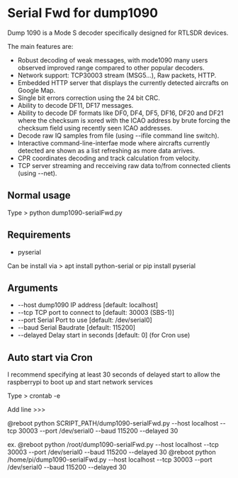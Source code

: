 # Serial Fwd for dump1090

Dump 1090 is a Mode S decoder specifically designed for RTLSDR devices.

The main features are:

* Robust decoding of weak messages, with mode1090 many users observed
  improved range compared to other popular decoders.
* Network support: TCP30003 stream (MSG5...), Raw packets, HTTP.
* Embedded HTTP server that displays the currently detected aircrafts on
  Google Map.
* Single bit errors correction using the 24 bit CRC.
* Ability to decode DF11, DF17 messages.
* Ability to decode DF formats like DF0, DF4, DF5, DF16, DF20 and DF21
  where the checksum is xored with the ICAO address by brute forcing the
  checksum field using recently seen ICAO addresses.
* Decode raw IQ samples from file (using --ifile command line switch).
* Interactive command-line-interfae mode where aircrafts currently detected
  are shown as a list refreshing as more data arrives.
* CPR coordinates decoding and track calculation from velocity.
* TCP server streaming and recceiving raw data to/from connected clients
  (using --net).

Normal usage
---

Type > python dump1090-serialFwd.py 

Requirements
---

* pyserial

Can be install via > apt install python-serial or pip install pyserial

Arguments
---

* --host		dump1090 IP address 	[default: localhost]
* --tcp			TCP port to connect to 	[default: 30003 (SBS-1)]
* --port		Serial Port to use 		[default: /dev/serial0]
* --baud		Serial Baudrate 		[default: 115200]
* --delayed		Delay start in seconds 	[default: 0]   (for Cron use)

Auto start via Cron
---

I recommend specifying at least 30 seconds of delayed start to allow the raspberrypi to boot up and start network services

Type > crontab -e

Add line >>> 

@reboot	python SCRIPT_PATH/dump1090-serialFwd.py --host localhost --tcp 30003 --port /dev/serial0 --baud 115200 --delayed 30

ex. @reboot	python /root/dump1090-serialFwd.py --host localhost --tcp 30003 --port /dev/serial0 --baud 115200 --delayed 30
    @reboot	python /home/pi/dump1090-serialFwd.py --host localhost --tcp 30003 --port /dev/serial0 --baud 115200 --delayed 30